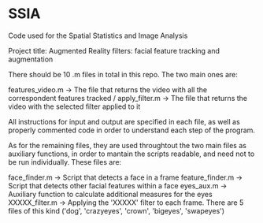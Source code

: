 # SSIA
Code used for the Spatial Statistics and Image Analysis

Project title: Augmented Reality filters: facial feature tracking and augmentation

There should be 10 .m files in total in this repo.
The two main ones are:

features_video.m -> The file that returns the video with all the correspondent features tracked /
apply_filter.m -> The file that returns the video with the selected filter applied to it

All instructions for input and output are specified in each file, as well as properly commented code in order to understand each step of the program.

As for the remaining files, they are used throughtout the two main files as auxiliary functions, in order to mantain the scripts readable, and need not to be run individually. These files are:

face_finder.m -> Script that detects a face in a frame
feature_finder.m -> Script that detects other facial features within a face
eyes_aux.m -> Auxiliary function to calculate additional measures for the eyes
XXXXX_filter.m -> Applying the 'XXXXX' filter to each frame. There are 5 files of this kind ('dog', 'crazyeyes', 'crown', 'bigeyes', 'swapeyes')
